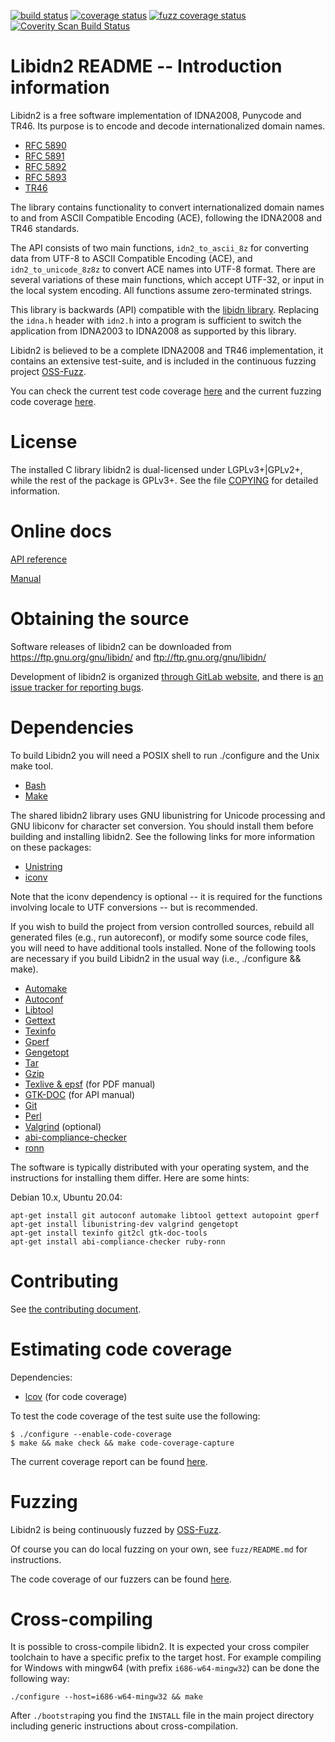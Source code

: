 [![build status](https://gitlab.com/libidn/libidn2/badges/master/build.svg)](https://gitlab.com/libidn/libidn2/pipelines)
[![coverage status](https://gitlab.com/libidn/libidn2/badges/master/coverage.svg)](https://libidn.gitlab.io/libidn2/coverage)
[![fuzz coverage status](https://libidn.gitlab.io/libidn2/fuzz-coverage/badge.svg)](https://libidn.gitlab.io/libidn2/fuzz-coverage)
[![Coverity Scan Build Status](https://scan.coverity.com/projects/12080/badge.svg)](https://scan.coverity.com/projects/libidn2)


# Libidn2 README -- Introduction information

Libidn2 is a free software implementation of IDNA2008, Punycode and TR46.
Its purpose is to encode and decode internationalized domain names.

 * [RFC 5890](https://tools.ietf.org/html/rfc5890)
 * [RFC 5891](https://tools.ietf.org/html/rfc5891)
 * [RFC 5892](https://tools.ietf.org/html/rfc5892)
 * [RFC 5893](https://tools.ietf.org/html/rfc5893)
 * [TR46](https://www.unicode.org/reports/tr46/)

The library contains functionality to convert internationalized domain names
to and from ASCII Compatible Encoding (ACE), following the IDNA2008 and TR46
standards.

The API consists of two main functions, ```idn2_to_ascii_8z``` for
converting data from UTF-8 to ASCII Compatible Encoding (ACE), and
```idn2_to_unicode_8z8z``` to convert ACE names into UTF-8
format. There are several variations of these main functions, which
accept UTF-32, or input in the local system encoding. All functions
assume zero-terminated strings.

This library is backwards (API) compatible with the [libidn
library](https://www.gnu.org/software/libidn/).  Replacing the
```idna.h``` header with ```idn2.h``` into a program is sufficient to
switch the application from IDNA2003 to IDNA2008 as supported by this
library.

Libidn2 is believed to be a complete IDNA2008 and TR46 implementation,
it contains an extensive test-suite, and is included in the continuous
fuzzing project [OSS-Fuzz](https://bugs.chromium.org/p/oss-fuzz/issues/list?q=libidn2).

You can check the current test code coverage [here](https://libidn.gitlab.io/libidn2/coverage/index.html)
and the current fuzzing code coverage [here](https://libidn.gitlab.io/libidn2/fuzz-coverage/index.html).


# License

The installed C library libidn2 is dual-licensed under LGPLv3+|GPLv2+,
while the rest of the package is GPLv3+.  See the file
[COPYING](COPYING) for detailed information.


# Online docs

[API reference](https://libidn.gitlab.io/libidn2/reference/api-index-full.html)

[Manual](https://libidn.gitlab.io/libidn2/manual/libidn2.html)


# Obtaining the source

Software releases of libidn2 can be downloaded from
https://ftp.gnu.org/gnu/libidn/ and ftp://ftp.gnu.org/gnu/libidn/

Development of libidn2 is organized [through GitLab website](https://gitlab.com/libidn/libidn2),
and there is [an issue tracker for reporting bugs](https://gitlab.com/libidn/libidn2/issues).


# Dependencies

To build Libidn2 you will need a POSIX shell to run ./configure and
the Unix make tool.

 * [Bash](https://www.gnu.org/software/bash/)
 * [Make](https://www.gnu.org/software/make/)

The shared libidn2 library uses GNU libunistring for Unicode
processing and GNU libiconv for character set conversion.  You should
install them before building and installing libidn2.  See the
following links for more information on these packages:

 * [Unistring](https://www.gnu.org/software/libunistring/)
 * [iconv](https://www.gnu.org/software/libiconv/)

Note that the iconv dependency is optional -- it is required for the
functions involving locale to UTF conversions -- but is recommended.

If you wish to build the project from version controlled sources,
rebuild all generated files (e.g., run autoreconf), or modify some
source code files, you will need to have additional tools installed.
None of the following tools are necessary if you build Libidn2 in the
usual way (i.e., ./configure && make).

 * [Automake](https://www.gnu.org/software/automake/)
 * [Autoconf](https://www.gnu.org/software/autoconf/)
 * [Libtool](https://www.gnu.org/software/libtool/)
 * [Gettext](https://www.gnu.org/software/gettext/)
 * [Texinfo](https://www.gnu.org/software/texinfo/)
 * [Gperf](https://www.gnu.org/software/gperf/)
 * [Gengetopt](https://www.gnu.org/software/gengetopt/)
 * [Tar](https://www.gnu.org/software/tar/)
 * [Gzip](https://www.gnu.org/software/gzip/)
 * [Texlive & epsf](https://www.tug.org/texlive/) (for PDF manual)
 * [GTK-DOC](https://www.gtk.org/gtk-doc/) (for API manual)
 * [Git](https://git-scm.com/)
 * [Perl](https://www.cpan.org/)
 * [Valgrind](https://valgrind.org/) (optional)
 * [abi-compliance-checker](https://github.com/lvc/abi-compliance-checker)
 * [ronn](https://rtomayko.github.io/ronn/)

The software is typically distributed with your operating system, and
the instructions for installing them differ.  Here are some hints:

Debian 10.x, Ubuntu 20.04:
```
apt-get install git autoconf automake libtool gettext autopoint gperf
apt-get install libunistring-dev valgrind gengetopt
apt-get install texinfo git2cl gtk-doc-tools
apt-get install abi-compliance-checker ruby-ronn
```


# Contributing

See [the contributing document](CONTRIBUTING.md).


# Estimating code coverage

Dependencies:
 * [lcov](https://github.com/linux-test-project/lcov) (for code coverage)

To test the code coverage of the test suite use the following:
```
$ ./configure --enable-code-coverage
$ make && make check && make code-coverage-capture
```

The current coverage report can be found [here](https://libidn.gitlab.io/libidn2/coverage/).


# Fuzzing

Libidn2 is being continuously fuzzed by [OSS-Fuzz](https://github.com/google/oss-fuzz).

Of course you can do local fuzzing on your own, see `fuzz/README.md` for instructions.

The code coverage of our fuzzers can be found [here](https://libidn.gitlab.io/libidn2/fuzz-coverage/).


# Cross-compiling

It is possible to cross-compile libidn2.  It is expected your cross
compiler toolchain to have a specific prefix to the target host.  For
example compiling for Windows with mingw64 (with prefix
```i686-w64-mingw32```) can be done the following way:

```
./configure --host=i686-w64-mingw32 && make
```

After `./bootstrap`ing you find the `INSTALL` file in the main project
directory including generic instructions about cross-compilation.
